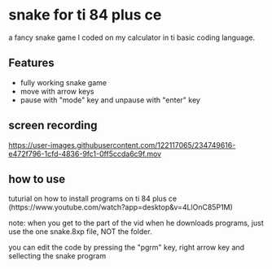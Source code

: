 <h1>snake for ti 84 plus ce</h1>
a fancy snake game I coded on my calculator in ti basic coding language.
<h2>Features</h2>
<ul>
<li>fully working snake game</li>
<li>move with arrow keys</li>
<li>pause with "mode" key and unpause with "enter" key</li>
</ul>
<h2>screen recording</h2>

https://user-images.githubusercontent.com/122117065/234749616-e472f796-1cfd-4836-9fc1-0ff5ccda6c9f.mov

<h2>how to use</h2>
<p>tuturial on  how to install programs on ti 84 plus ce (https://www.youtube.com/watch?app=desktop&v=4LlOnC85P1M)</p>
note: when you get to the part of the vid when he downloads programs, just use the one snake.8xp file, NOT the folder.
<p>you can edit the code by pressing the "pgrm" key, right arrow key and sellecting the snake program</p>

